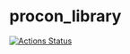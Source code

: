 # procon_library

[![Actions Status](https://github.com/knagakura/procon_library/workflows/verify/badge.svg)](https://github.com/knagakura/procon_library/actions) 